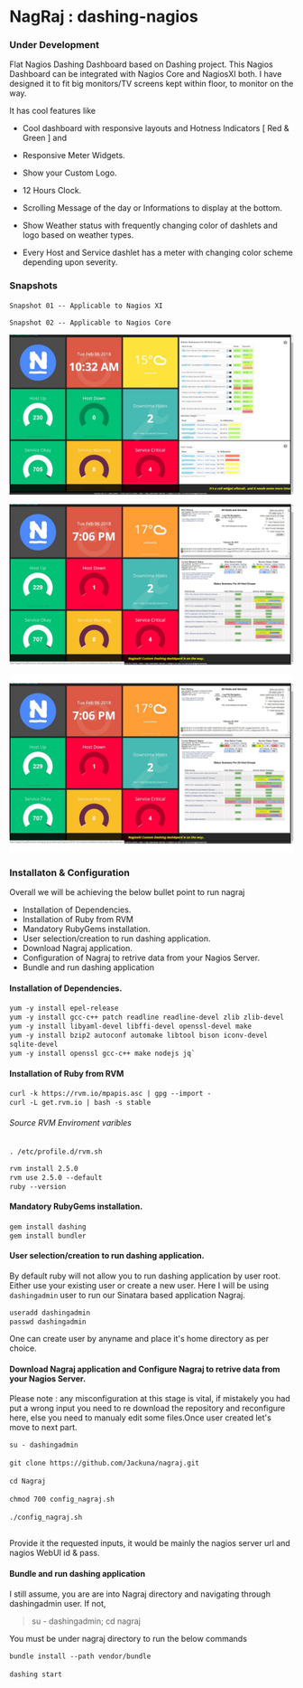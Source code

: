 # NagRaj : dashing-nagios

### Under Development

Flat Nagios Dashing Dashboard based on Dashing project.
This Nagios Dashboard can be integrated with Nagios Core and NagiosXI both.
I have designed it to fit big monitors/TV screens kept within floor, to monitor on the way.


It has cool features like

* Cool dashboard with responsive layouts and Hotness Indicators [ Red & Green ]  and 

* Responsive Meter Widgets.

* Show your Custom Logo.

* 12 Hours Clock.

* Scrolling Message of the day or Informations to display at the bottom.

* Show Weather status with frequently changing color of dashlets and logo based on weather types.

* Every Host and Service dashlet has a meter with changing color scheme depending upon severity.

### Snapshots 
```
Snapshot 01 -- Applicable to Nagios XI
```
```
Snapshot 02 -- Applicable to Nagios Core
```

![Nagraj with NagiosXI](https://github.com/Jackuna/Nagraj/blob/master/NagRaj.jpg)

![Nagraj with Nagios Core ](https://github.com/Jackuna/Nagraj/blob/master/Nagraj_snap03.jpg)

![Nagraj](https://github.com/Jackuna/Nagraj/blob/master/anim_nagraj.gif)



### Installaton & Configuration

Overall we will be achieving the below bullet point to run nagraj
* Installation of Dependencies.
* Installation of Ruby from RVM
* Mandatory RubyGems installation.
* User selection/creation to run dashing application.
* Download Nagraj application.
* Configuration of Nagraj to retrive data from your Nagios Server.
* Bundle and run dashing application 

#### Installation of Dependencies.

```
yum -y install epel-release
yum -y install gcc-c++ patch readline readline-devel zlib zlib-devel
yum -y install libyaml-devel libffi-devel openssl-devel make
yum -y install bzip2 autoconf automake libtool bison iconv-devel sqlite-devel
yum -y install openssl gcc-c++ make nodejs jq`
```
#### Installation of Ruby from RVM

```
curl -k https://rvm.io/mpapis.asc | gpg --import -
curl -L get.rvm.io | bash -s stable
```

###### Source RVM Enviroment varibles
` . /etc/profile.d/rvm.sh `

```
rvm install 2.5.0
rvm use 2.5.0 --default
ruby --version
```

#### Mandatory RubyGems installation.

```
gem install dashing
gem install bundler
```

#### User selection/creation to run dashing application.
By default ruby will not allow you to run dashing application by user root.
Either use your existing user or create a new user.
Here I will be using ` dashingadmin ` user to run our Sinatara based application Nagraj.

```
useradd dashingadmin
passwd dashingadmin

```
One can create user by anyname and place it's home directory as per choice.

#### Download Nagraj application and Configure Nagraj to retrive data from your Nagios Server.

Please note : any misconfiguration at this stage is vital, if mistakely you had put a wrong input you need to re download the repository and reconfigure here, else you need to manualy edit some files.Once user created let's move to next part.


```
su - dashingadmin

git clone https://github.com/Jackuna/nagraj.git

cd Nagraj

chmod 700 config_nagraj.sh

./config_nagraj.sh
 
```
Provide it the requested inputs, it would be mainly the nagios server url and nagios WebUI id & pass.

#### Bundle and run dashing application

I still assume, you are are into Nagraj directory and navigating through dashingadmin user.
If not,

> su - dashingadmin; cd nagraj

You must be under nagraj directory to run the below commands
```
bundle install --path vendor/bundle

dashing start

```


